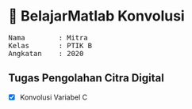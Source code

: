 # 📝 BelajarMatlab Konvolusi
<pre>
Nama        : Mitra
Kelas       : PTIK B
Angkatan    : 2020
</pre>

## Tugas Pengolahan Citra Digital

- [x] Konvolusi Variabel C
